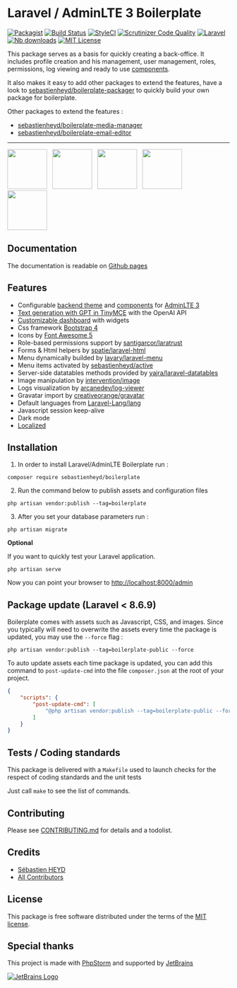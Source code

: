 # Laravel / AdminLTE 3 Boilerplate

[![Packagist](https://img.shields.io/packagist/v/sebastienheyd/boilerplate.svg?style=flat-square)](https://packagist.org/packages/sebastienheyd/boilerplate)
[![Build Status](https://scrutinizer-ci.com/g/sebastienheyd/boilerplate/badges/build.png?b=master&style=flat-square)](https://scrutinizer-ci.com/g/sebastienheyd/boilerplate/build-status/master)
[![StyleCI](https://github.styleci.io/repos/86598046/shield?branch=master&style=flat-square)](https://github.styleci.io/repos/86598046)
[![Scrutinizer Code Quality](https://scrutinizer-ci.com/g/sebastienheyd/boilerplate/badges/quality-score.png?b=master&style=flat-square)](https://scrutinizer-ci.com/g/sebastienheyd/boilerplate/?branch=master)
[![Laravel](https://img.shields.io/badge/Laravel-6.x%20→%2010.x-green?logo=Laravel&style=flat-square)](https://laravel.com/)
[![Nb downloads](https://img.shields.io/packagist/dt/sebastienheyd/boilerplate.svg?style=flat-square)](https://packagist.org/packages/sebastienheyd/boilerplate)
[![MIT License](https://img.shields.io/github/license/sebastienheyd/boilerplate.svg?style=flat-square)](LICENSE)

This package serves as a basis for quickly creating a back-office. 
It includes profile creation and his management, user management, roles, permissions, log viewing and ready to use [components](https://sebastienheyd.github.io/boilerplate/components/).

It also makes it easy to add other packages to extend the features, have a look to
[sebastienheyd/boilerplate-packager](https://github.com/sebastienheyd/boilerplate-packager) to quickly build your own
package for boilerplate.

Other packages to extend the features :
* [sebastienheyd/boilerplate-media-manager](https://github.com/sebastienheyd/boilerplate-media-manager)
* [sebastienheyd/boilerplate-email-editor](https://github.com/sebastienheyd/boilerplate-email-editor)

---

<a href="https://sebastienheyd.github.io/boilerplate/assets/img/login.png" class="img-link"><img src="https://sebastienheyd.github.io/boilerplate/assets/img/login.png" style="max-width:100%;height:90px;margin-right:.5rem"/></a>
<a href="https://sebastienheyd.github.io/boilerplate/assets/img/add_user.png" class="img-link"><img src="https://sebastienheyd.github.io/boilerplate/assets/img/add_user.png" style="max-width:100%;height:90px;margin-right:.5rem" /></a>
<a href="https://sebastienheyd.github.io/boilerplate/assets/img/role.png" class="img-link"><img src="https://sebastienheyd.github.io/boilerplate/assets/img/role.png" style="max-width:100%;height:90px;margin-right:.5rem" /></a>
<a href="https://sebastienheyd.github.io/boilerplate/assets/img/logs.png" class="img-link"><img src="https://sebastienheyd.github.io/boilerplate/assets/img/logs.png" style="max-width:100%;height:90px;margin-right:.5rem" /></a>
<a href="https://sebastienheyd.github.io/boilerplate/assets/img/dashboard.png" class="img-link"><img src="https://sebastienheyd.github.io/boilerplate/assets/img/dashboard.png" style="max-width:100%;height:90px;margin-right:.5rem" /></a>

## Documentation

The documentation is readable on [Github pages](https://sebastienheyd.github.io/boilerplate/)

## Features

* Configurable [backend theme](https://sebastienheyd.github.io/boilerplate/howto/change-theme) and [components](https://sebastienheyd.github.io/boilerplate/components/) for [AdminLTE 3](https://adminlte.io/docs/3.0/)
* [Text generation with GPT in TinyMCE](https://sebastienheyd.github.io/boilerplate/howto/gpt) with the OpenAI API
* [Customizable dashboard](https://sebastienheyd.github.io/boilerplate/dashboard) with widgets
* Css framework [Bootstrap 4](https://getbootstrap.com/)
* Icons by [Font Awesome 5](https://fontawesome.com/)
* Role-based permissions support by [santigarcor/laratrust](https://github.com/santigarcor/laratrust)
* Forms & Html helpers by [spatie/laravel-html](https://github.com/spatie/laravel-html)
* Menu dynamically builded by [lavary/laravel-menu](https://github.com/lavary/laravel-menu)
* Menu items activated by [sebastienheyd/active](https://github.com/sebastienheyd/active)
* Server-side datatables methods provided by [yajra/laravel-datatables](https://yajrabox.com/docs/laravel-datatables)
* Image manipulation by [intervention/image](https://github.com/intervention/image)
* Logs visualization by [arcanedev/log-viewer](https://github.com/ARCANEDEV/LogViewer)
* Gravatar import by [creativeorange/gravatar](https://github.com/creativeorange/gravatar)
* Default languages from [Laravel-Lang/lang](https://github.com/Laravel-Lang/lang)
* Javascript session keep-alive
* Dark mode
* [Localized](https://github.com/sebastienheyd/boilerplate/tree/master/src/resources/lang)

## Installation

1. In order to install Laravel/AdminLTE Boilerplate run :

```
composer require sebastienheyd/boilerplate
```

2. Run the command below to publish assets and configuration files

```
php artisan vendor:publish --tag=boilerplate
```

3. After you set your database parameters run :

```
php artisan migrate
```

**Optional**

If you want to quickly test your Laravel application.

```
php artisan serve
```

Now you can point your browser to [http://localhost:8000/admin](http://localhost:8000/admin)

## Package update (Laravel < 8.6.9)

Boilerplate comes with assets such as Javascript, CSS, and images. Since you typically will need to overwrite the assets
every time the package is updated, you may use the ```--force``` flag :

```
php artisan vendor:publish --tag=boilerplate-public --force
```

To auto update assets each time package is updated, you can add this command to `post-update-cmd` into the
file `composer.json` at the root of your project.

```json
{
    "scripts": {
        "post-update-cmd": [
            "@php artisan vendor:publish --tag=boilerplate-public --force --ansi"
        ]
    }
}
```

## Tests / Coding standards

This package is delivered with a `Makefile` used to launch checks for the respect of coding standards and the unit tests

Just call `make` to see the list of commands.

## Contributing

Please see [CONTRIBUTING.md](CONTRIBUTING.md) for details and a todolist.

## Credits

- [Sébastien HEYD](https://github.com/sebastienheyd)
- [All Contributors](https://github.com/sebastienheyd/boilerplate/contributors)

## License

This package is free software distributed under the terms of the [MIT license](license.md).

## Special thanks

This project is made with [PhpStorm](https://www.jetbrains.com/phpstorm/) and supported by [JetBrains](https://www.jetbrains.com/?from=LaravelBoilerplate)

[![JetBrains Logo](jetbrains.svg)](https://www.jetbrains.com/?from=LaravelBoilerplate)
